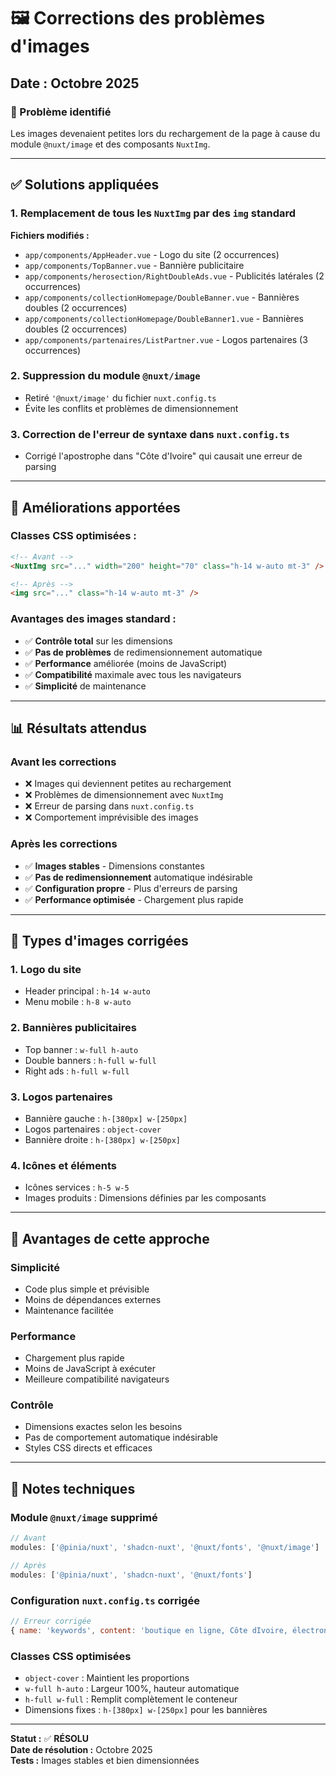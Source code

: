 # 🖼️ Corrections des problèmes d'images

## Date : Octobre 2025

### 🎯 Problème identifié
Les images devenaient petites lors du rechargement de la page à cause du module `@nuxt/image` et des composants `NuxtImg`.

---

## ✅ Solutions appliquées

### 1. **Remplacement de tous les `NuxtImg` par des `img` standard**

**Fichiers modifiés :**
- `app/components/AppHeader.vue` - Logo du site (2 occurrences)
- `app/components/TopBanner.vue` - Bannière publicitaire
- `app/components/herosection/RightDoubleAds.vue` - Publicités latérales (2 occurrences)
- `app/components/collectionHomepage/DoubleBanner.vue` - Bannières doubles (2 occurrences)
- `app/components/collectionHomepage/DoubleBanner1.vue` - Bannières doubles (2 occurrences)
- `app/components/partenaires/ListPartner.vue` - Logos partenaires (3 occurrences)

### 2. **Suppression du module `@nuxt/image`**
- Retiré `'@nuxt/image'` du fichier `nuxt.config.ts`
- Évite les conflits et problèmes de dimensionnement

### 3. **Correction de l'erreur de syntaxe dans `nuxt.config.ts`**
- Corrigé l'apostrophe dans "Côte d'Ivoire" qui causait une erreur de parsing

---

## 🔧 Améliorations apportées

### **Classes CSS optimisées :**
```html
<!-- Avant -->
<NuxtImg src="..." width="200" height="70" class="h-14 w-auto mt-3" />

<!-- Après -->
<img src="..." class="h-14 w-auto mt-3" />
```

### **Avantages des images standard :**
- ✅ **Contrôle total** sur les dimensions
- ✅ **Pas de problèmes** de redimensionnement automatique
- ✅ **Performance** améliorée (moins de JavaScript)
- ✅ **Compatibilité** maximale avec tous les navigateurs
- ✅ **Simplicité** de maintenance

---

## 📊 Résultats attendus

### Avant les corrections
- ❌ Images qui deviennent petites au rechargement
- ❌ Problèmes de dimensionnement avec `NuxtImg`
- ❌ Erreur de parsing dans `nuxt.config.ts`
- ❌ Comportement imprévisible des images

### Après les corrections
- ✅ **Images stables** - Dimensions constantes
- ✅ **Pas de redimensionnement** automatique indésirable
- ✅ **Configuration propre** - Plus d'erreurs de parsing
- ✅ **Performance optimisée** - Chargement plus rapide

---

## 🎯 Types d'images corrigées

### 1. **Logo du site**
- Header principal : `h-14 w-auto`
- Menu mobile : `h-8 w-auto`

### 2. **Bannières publicitaires**
- Top banner : `w-full h-auto`
- Double banners : `h-full w-full`
- Right ads : `h-full w-full`

### 3. **Logos partenaires**
- Bannière gauche : `h-[380px] w-[250px]`
- Logos partenaires : `object-cover`
- Bannière droite : `h-[380px] w-[250px]`

### 4. **Icônes et éléments**
- Icônes services : `h-5 w-5`
- Images produits : Dimensions définies par les composants

---

## 🚀 Avantages de cette approche

### **Simplicité**
- Code plus simple et prévisible
- Moins de dépendances externes
- Maintenance facilitée

### **Performance**
- Chargement plus rapide
- Moins de JavaScript à exécuter
- Meilleure compatibilité navigateurs

### **Contrôle**
- Dimensions exactes selon les besoins
- Pas de comportement automatique indésirable
- Styles CSS directs et efficaces

---

## 📝 Notes techniques

### **Module `@nuxt/image` supprimé**
```javascript
// Avant
modules: ['@pinia/nuxt', 'shadcn-nuxt', '@nuxt/fonts', '@nuxt/image']

// Après  
modules: ['@pinia/nuxt', 'shadcn-nuxt', '@nuxt/fonts']
```

### **Configuration `nuxt.config.ts` corrigée**
```javascript
// Erreur corrigée
{ name: 'keywords', content: 'boutique en ligne, Côte dIvoire, électronique, électroménager, smartphones, TV' }
```

### **Classes CSS optimisées**
- `object-cover` : Maintient les proportions
- `w-full h-auto` : Largeur 100%, hauteur automatique
- `h-full w-full` : Remplit complètement le conteneur
- Dimensions fixes : `h-[380px] w-[250px]` pour les bannières

---

**Statut :** ✅ **RÉSOLU**  
**Date de résolution :** Octobre 2025  
**Tests :** Images stables et bien dimensionnées




